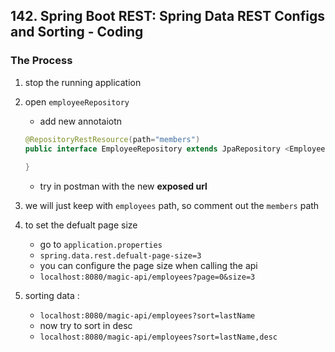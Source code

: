 ## 142. Spring Boot REST: Spring Data REST Configs and Sorting - Coding

### The Process
1. stop the running application 
2. open `employeeRepository` 
   * add new annotaiotn

    ```java
    @RepositoryRestResource(path="members")
    public interface EmployeeRepository extends JpaRepository <Employee, Integer> {
        
    }
    ```

   *  try in postman with the new **exposed url** 
3. we will just keep with `employees` path, so comment out the `members` path 
4. to set the defualt page size 
   * go to `application.properties`
   * `spring.data.rest.defualt-page-size=3`
   * you can configure the page size when calling the api
   * `localhost:8080/magic-api/employees?page=0&size=3`
5. sorting data : 
   * `localhost:8080/magic-api/employees?sort=lastName`
   * now try to sort in desc 
   * `localhost:8080/magic-api/employees?sort=lastName,desc`